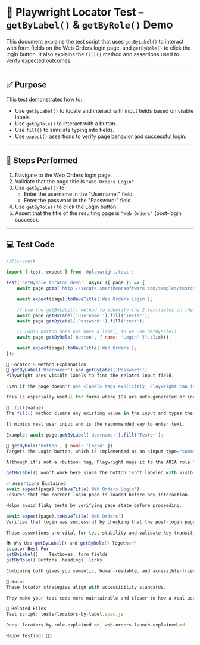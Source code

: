 # 🧪 Playwright Locator Test – `getByLabel()` & `getByRole()` Demo

This document explains the test script that uses `getByLabel()` to interact with form fields on the Web Orders login page, and `getByRole()` to click the login button. It also explains the `fill()` method and assertions used to verify expected outcomes.

---

## ✅ Purpose

This test demonstrates how to:
- Use `getByLabel()` to locate and interact with input fields based on visible labels.
- Use `getByRole()` to interact with a button.
- Use `fill()` to simulate typing into fields.
- Use `expect()` assertions to verify page behavior and successful login.

---

## 🚀 Steps Performed

1. Navigate to the Web Orders login page.
2. Validate that the page title is `"Web Orders Login"`.
3. Use `getByLabel()` to:
   - Enter the username in the "Username:" field.
   - Enter the password in the "Password:" field.
4. Use `getByRole()` to click the Login button.
5. Assert that the title of the resulting page is `"Web Orders"` (post-login success).

---

## 💻 Test Code

```javascript
//@ts-check

import { test, expect } from '@playwright/test';

test('getByRole locator demo', async ({ page }) => {
    await page.goto('http://secure.smartbearsoftware.com/samples/testcomplete11/WebOrders/login.aspx');

    await expect(page).toHaveTitle('Web Orders Login');

    // Use the getByLabel() method to identify the 2 textfields on the login page
    await page.getByLabel('Username:').fill('Tester');
    await page.getByLabel('Password:').fill('test');

    // Login button does not have a label, so we use getByRole()
    await page.getByRole('button', { name: 'Login' }).click();

    await expect(page).toHaveTitle('Web Orders');
});

🧠 Locator & Method Explanation
🔹 getByLabel('Username:') and getByLabel('Password:')
Playwright uses visible labels to find the related input field.

Even if the page doesn't use <label> tags explicitly, Playwright can infer the label from nearby text such as inside <td> or <div> elements.

This is especially useful for forms where IDs are auto-generated or inconsistent.

🔹 .fill(value)
The fill() method clears any existing value in the input and types the given value into the field.

It mimics real user input and is the recommended way to enter text.

Example: await page.getByLabel('Username:').fill('Tester');

🔹 getByRole('button', { name: 'Login' })
Targets the Login button, which is implemented as an <input type="submit">.

Although it’s not a <button> tag, Playwright maps it to the ARIA role "button" based on its type and attributes.

getByLabel() won’t work here since the button isn’t labeled with visible text linked via <label>.

✅ Assertions Explained
await expect(page).toHaveTitle('Web Orders Login')
Ensures that the correct login page is loaded before any interaction.

Helps avoid flaky tests by verifying page state before proceeding.

await expect(page).toHaveTitle('Web Orders')
Verifies that login was successful by checking that the post-login page has the expected title.

These assertions are vital for test stability and validate key transitions in your app.

📚 Why Use getByLabel() and getByRole() Together?
Locator	Best For
getByLabel()	Textboxes, form fields
getByRole()	Buttons, headings, links

Combining both gives you semantic, human-readable, and accessible-friendly tests.

🧾 Notes
These locator strategies align with accessibility standards.

They make your test code more maintainable and closer to how a real user or screen reader would interact with the UI.

📂 Related Files
Test script: tests/locators-by-label.spec.js

Docs: locators-by-role-explained.md, web-orders-launch-explained.md

Happy Testing! 🧪🎯
